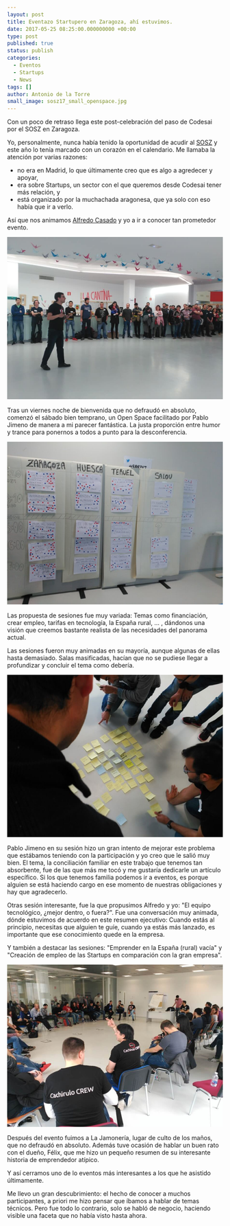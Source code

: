 ```yaml
---
layout: post
title: Eventazo Startupero en Zaragoza, ahí estuvimos.
date: 2017-05-25 08:25:00.000000000 +00:00
type: post
published: true
status: publish
categories:
  - Eventos
  - Startups
  - News
tags: []
author: Antonio de la Torre
small_image: sosz17_small_openspace.jpg
---
```


Con un poco de retraso llega este post-celebración del paso de Codesai por el SOSZ en Zaragoza.

Yo, personalmente, nunca había tenido la oportunidad de acudir al [SOSZ](https://www.cachirulovalley.com/sosz17) y este año lo tenía marcado con un corazón en el calendario.
Me llamaba la atención por varias razones:
* no era en Madrid, lo que últimamente creo que es algo a agredecer y apoyar,
* era sobre Startups, un sector con el que queremos desde Codesai tener más relación, y
* está organizado por la muchachada aragonesa, que ya solo con eso había que ir a verlo.

Así que nos animamos [Alfredo Casado](https://twitter.com/AlfredoCasado) y yo a ir a conocer tan prometedor evento.

<img src="/assets/sosz17_openspace.jpg" alt="Pablo Jimeno facilitando el Open Space">

Tras un viernes noche de bienvenida que no defraudó en absoluto, comenzó el sábado bien temprano, un Open Space facilitado por Pablo Jimeno de manera a mi parecer fantástica. La justa proporción entre humor y trance para ponernos a todos a punto para la desconferencia.

<img src="/assets/sosz17_tablon.jpg" alt="Tablon Open Space">

Las propuesta de sesiones fue muy variada: Temas como financiación, crear empleo, tarifas en tecnología, la España rural, ... , dándonos una visión que creemos bastante realista de las necesidades del panorama actual.

Las sesiones fueron muy animadas en su mayoría, aunque algunas de ellas hasta demasiado. Salas masificadas, hacían que no se pudiese llegar a profundizar y concluir el tema como debería.

<img src="/assets/sosz17_sesion_conciliar.jpg" alt="Participando en la sesion de conciliar">

Pablo Jimeno en su sesión hizo un gran intento de mejorar este problema que estábamos teniendo con la participación y yo creo que le salió muy bien. El tema, la conciliación familiar en este trabajo que tenemos tan absorbente, fue de las que más me tocó y me gustaría dedicarle un artículo específico.
Si los que tenemos familia podemos ir a eventos, es porque alguien se está haciendo cargo en ese momento de nuestras obligaciones y hay que agradecerlo.

Otras sesión interesante, fue la que propusimos Alfredo y yo: "El equipo tecnológico, ¿mejor dentro, o fuera?".
Fue una conversación muy animada, dónde estuvimos de acuerdo en este resumen ejecutivo: Cuando estás al principio, necesitas que alguien te guíe, cuando ya estás más lanzado, es importante que ese conocimiento quede en la empresa.

Y también a destacar las sesiones: "Emprender en la España (rural) vacía" y "Creación de empleo de las Startups en comparación con la gran empresa".

<img src="/assets/sosz17_one_session.jpg" alt="Una sesión muy masificada">

Después del evento fuimos a La Jamonería, lugar de culto de los maños, que no defraudó en absoluto. Además tuve ocasión de hablar un buen rato con el dueño, Félix, que me hizo un pequeño resumen de su interesante historia de emprendedor atípico.

Y así cerramos uno de lo eventos más interesantes a los que he asistido últimamente.

Me llevo un gran descubrimiento: el hecho de conocer a muchos participantes, a priori me hizo pensar que íbamos a hablar de temas técnicos. Pero fue todo lo contrario, solo se habló de negocio, haciendo visible una faceta que no había visto hasta ahora.
